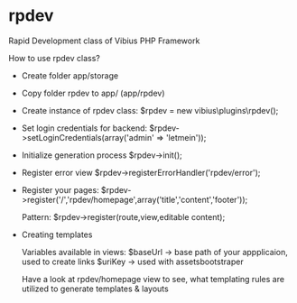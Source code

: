 rpdev
=====

Rapid Development class of Vibius PHP Framework

 How to use rpdev class?
 *  Create folder app/storage
 
 *  Copy folder rpdev to app/  (app/rpdev)
  
 *   Create instance of rpdev class:
       $rpdev = new vibius\plugins\rpdev();
  
 *   Set login credentials for backend:
       $rpdev->setLoginCredentials(array('admin' => 'letmein'));
  
 *   Initialize generation process
       $rpdev->init();
  
 *   Register error view
       $rpdev->registerErrorHandler('rpdev/error');
  
 *   Register your pages:
       $rpdev->register('/','rpdev/homepage',array('title','content','footer'));
       
       Pattern:
       $rpdev->register(route,view,editable content);
  
 *   Creating templates
 
       Variables available in views:
           $baseUrl -> base path of your appplicaion, used to create links
           $uriKey -> used with assetsbootstraper
  
       Have a look at rpdev/homepage view to see, what templating rules are utilized to generate templates & layouts
